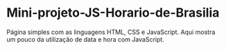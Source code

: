 # Mini-projeto-JS-Horario-de-Brasilia
 Página simples com as linguagens HTML, CSS e JavaScript. Aqui mostra um pouco da utilização de data e hora com JavaScript.

